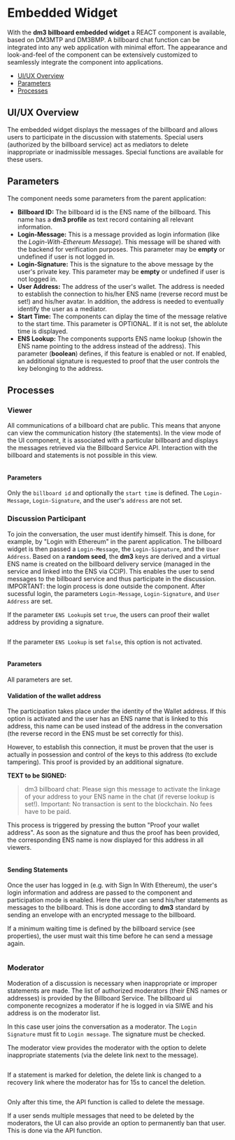 # Embedded Widget

With the **dm3 billboard embedded widget** a REACT component is available, based on DM3MTP and DM3BMP. A billboard chat function can be integrated into any web application with minimal effort. The appearance and look-and-feel of the component can be extensively customized to seamlessly integrate the component into applications.

* [UI/UX Overview](broken-reference)
* [Parameters](broken-reference)
* [Processes](broken-reference)

## UI/UX Overview

The embedded widget displays the messages of the billboard and allows users to participate in the discussion with statements. Special users (authorized by the billboard service) act as mediators to delete inappropriate or inadmissible messages. Special functions are available for these users.

## Parameters

The component needs some parameters from the parent application:

* **Billboard ID:** The billboard id is the ENS name of the billboard. This name has a **dm3 profile** as text record containing all relevant information.
* **Login-Message:** This is a message provided as login information (like the _Login-With-Ethereum Message_). This message will be shared with the backend for verification purposes. This parameter may be **empty** or undefined if user is not logged in.
* **Login-Signature:** This is the signature to the above message by the user's private key. This parameter may be **empty** or undefined if user is not logged in.
* **User Address:** The address of the user's wallet. The address is needed to establish the connection to his/her ENS name (reverse record must be set!) and his/her avatar. In addition, the address is needed to eventually identify the user as a mediator.
* **Start Time:** The components can diplay the time of the message relative to the start time. This parameter is OPTIONAL. If it is not set, the ablolute time is displayed.
* **ENS Lookup:** The components supports ENS name lookup (showin the ENS name pointing to the address instead of the address). This parameter (**boolean**) defines, if this feature is enabled or not. If enabled, an additional signature is requested to proof that the user controls the key belonging to the address.

## Processes

### Viewer

All communications of a billboard chat are public. This means that anyone can view the communication history (the statements). In the view mode of the UI component, it is associated with a particular billboard and displays the messages retrieved via the Billboard Service API. Interaction with the billboard and statements is not possible in this view.

<figure><img src="../../.gitbook/assets/ui_only_viewing.svg" alt=""><figcaption></figcaption></figure>

#### Parameters

Only the `billboard id` and optionally the `start time` is defined. The `Login-Message`, `Login-Signature`, and the user's `address` are not set.

### Discussion Participant

To join the conversation, the user must identify himself. This is done, for example, by "Login with Ethereum" in the parent application. The billboard widget is then passed a `Login-Message`, the `Login-Signature`, and the `User Address`. Based on a **random seed**, the **dm3** keys are derived and a virtual ENS name is created on the billboard delivery service (managed in the service and linked into the ENS via CCIP). This enables the user to send messages to the billboard service and thus participate in the discussion. IMPORTANT: the login process is done outside the component. After sucessful login, the parameters `Login-Message`, `Login-Signature`, and `User Address` are set.

If the parameter `ENS Lookup`is set `true`, the users can proof their wallet address by providing a signature.

<figure><img src="../../.gitbook/assets/ui_logged_in_not_validated.svg" alt=""><figcaption></figcaption></figure>

If the parameter `ENS Lookup` is set `false`, this option is not activated.

<figure><img src="../../.gitbook/assets/ui_logged_in_no_enslookup.svg" alt=""><figcaption></figcaption></figure>

#### Parameters

All parameters are set.

#### Validation of the wallet address

The participation takes place under the identity of the Wallet address. If this option is activated and the user has an ENS name that is linked to this address, this name can be used instead of the address in the conversation (the reverse record in the ENS must be set correctly for this).

However, to establish this connection, it must be proven that the user is actually in possession and control of the keys to this address (to exclude tampering). This proof is provided by an additional signature.

**TEXT to be SIGNED:**

> dm3 billboard chat: Please sign this message to activate the linkage of your address to your ENS name in the chat (if reverse lookup is set!). Important: No transaction is sent to the blockchain. No fees have to be paid.

This process is triggered by pressing the button "Proof your wallet address". As soon as the signature and thus the proof has been provided, the corresponding ENS name is now displayed for this address in all viewers.

<figure><img src="../../.gitbook/assets/ui_logged_in_validated.svg" alt=""><figcaption></figcaption></figure>

#### Sending Statements

Once the user has logged in (e.g. with Sign In With Ethereum), the user's login information and address are passed to the component and participation mode is enabled. Here the user can send his/her statements as messages to the billboard. This is done according to **dm3** standard by sending an envelope with an encrypted message to the billboard.

If a minimum waiting time is defined by the billboard service (see properties), the user must wait this time before he can send a message again.

<figure><img src="../../.gitbook/assets/ui_logged_in_validated_waiting_after_sending.svg" alt=""><figcaption></figcaption></figure>

### Moderator

Moderation of a discussion is necessary when inappropriate or improper statements are made. The list of authorized moderators (their ENS names or addresses) is provided by the Billboard Service. The billboard ui componente recognizes a moderator if he is logged in via SIWE and his address is on the moderator list.

In this case user joins the conversation as a moderator. The `Login Signature` must fit to `Login message`. The signature must be checked.

The moderator view provides the moderator with the option to delete inappropriate statements (via the delete link next to the message).

<figure><img src="../../.gitbook/assets/ui_logged_in_moderator_loggedin.svg" alt=""><figcaption></figcaption></figure>

If a statement is marked for deletion, the delete link is changed to a recovery link where the moderator has for 15s to cancel the deletion.

<figure><img src="../../.gitbook/assets/ui_logged_in_moderator_deleted.svg" alt=""><figcaption></figcaption></figure>

Only after this time, the API function is called to delete the message.

If a user sends multiple messages that need to be deleted by the moderators, the UI can also provide an option to permanently ban that user. This is done via the API function.

